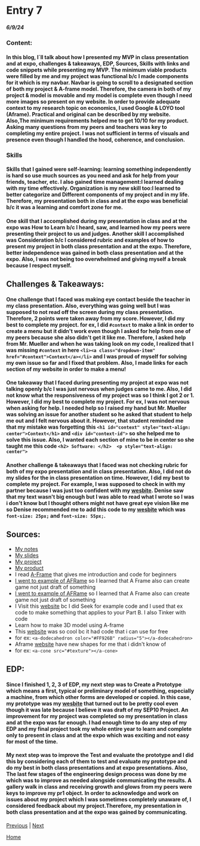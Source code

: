 # Entry 7
##### 6/9/24

### Content:

#### In this blog, I´ll talk about how I presented my MVP in class presentation and at expo, challenges & takeaways, EDP, Sources, Skills with links and code snippets while presenting my MVP. The minimum viable products were filled by me and my project was functional b/c I made components for it which is my navbar. Navbar is going to scroll to a designated section of both my project & A-frame model. Therefore, the camera in both of my project & model is movable and my model is complete even though I need more images so present on my website. In order to provide adequate context to my research topic on economics, I used Google & LOYO tool (Aframe). Practical and original can be described by my website. Also,The minimum requirements helped me to get 10/10 for my product. Asking many questions from my peers and teachers was key to completing my entire project. I was not sufficient in terms of visuals and presence even though I handled the hood, coherence, and conclusion.

### Skills

#### Skills that I gained were self-learning: learning something independently is hard so use much sources as you need  and ask for help from your friends, teacher, etc. I also gained time management:I learned dealing with my time effectively. Organization is my new skill too:I learned to better categorize and Different components of my project and in my life. Therefore, my presentation both in class and at the expo was beneficial b/c it was a learning and comfort zone for me.

#### One skill that I accomplished during my presentation in class and at the expo was How to Learn b/c I heard, saw, and learned how my peers were presenting their project to us and judges. Another skill I accomplished was Consideration b/c I considered rubric and examples of how to present my project in both class presentation and at the expo. Therefore, better independence was gained in both class presentation and at the expo. Also, I was not being too overwhelmed and giving myself a break because I respect myself.

## Challenges & Takeaways:

#### One challenge that I faced was making eye contact beside the teacher in my class presentation. Also, everything was going well but I was supposed to not read off the screen during my class presentation. Therefore, 2 points were taken away from my score. However, I did my best to complete my project. for ex, I did `#context` to make a link in order to create a menu but it didn't work even though I asked for help from one of my peers because she also didn't get it like me. Therefore, I asked help from Mr. Mueller and when he was taking look on my code, I realized that I was missing `#context` in here `<li><a class="dropdown-item" href="#context">Context</a></li>` and I was proud of myself for solving my own issue so far and I fixed that problem. Also, I made links for each section of my website in order to make a menu!

#### One takeaway that I faced during presenting my project at expo was not talking openly b/c I was just nervous when judges came to me. Also, I did not know what the responsiveness of my project was so I think I got 2 or 1. However, I did my best to complete my project. For ex, I was not nervous when asking for help. I needed help so I raised my hand but Mr. Mueller was solving an issue for another student so he asked that student to help me out and I felt nervous about it. However, that student reminded me that my mistake was forgetting this `<h1 id="context" style="text-align: center">Context</h1>` and `<div id="context-id">` so she helped me to solve this issue. Also, I wanted each section of mine to be in center so she taught me this code `<h2> Software: </h2>  <p style="text-align: center">`

#### Another challenge & takeaways that I faced was not checking rubric for both of my expo presentation and in class presentation. Also, I did not do my slides for the in class presentation on time. However, I did my best to complete my project. For example, I was supposed to check in with my partner because I was just too confident with my [wesbite](https://dildoran2195.github.io/sep10-freedom-project/). Denise saw that my text wasn't big enough but I was able to read what I wrote so I was i don't know but I thought others might not have great eye vision like me so Denise recommended me to add this code to my [wesbite](https://dildoran2195.github.io/sep10-freedom-project/) which was `font-size: 25px;` and  `font-size: 55px;`.

## Sources:
* [My notes](https://docs.google.com/document/d/174Zt-sExhlBtbX9Gs5t8uppdrvsNS2UqqaexLBC1aHQ/edit#heading=h.6o1f62qg6jz9)
* [My slides](https://docs.google.com/presentation/d/1pilTcnCCoL7YhRyM-_lbKd9Oc-n7NUuJBKEmKrluLvU/edit#slide=id.p)
* [My project](https://dildoran2195.github.io/sep10-freedom-project/)
* [My product](https://dildoran2195.github.io/sep10-freedom-project/aframe.html)
* I read [A-Frame](https://aframe.io/docs/1.5.0/introduction/) that gives me introduction and code for beginners
* [I went to example of AFRame](https://webvr.soundboxing.co/?challenge=8751ab88-f679-11ea-9f04-8ea7f69e437c) so I learned that A Frame also can create game not just draft of something
* [I went to example of AFRame](https://webvr.soundboxing.co/?challenge=8751ab88-f679-11ea-9f04-8ea7f69e437c) so I learned that A Frame also can create game not just draft of something
* I Visit this [website](https://aframe.io/docs/1.5.0/introduction/faq.html) bc I did Seek for example code and I used that ex code to make something that applies to your Part B. I also Tinker with code
* Learn how to make 3D model using A-frame
* This [website](https://aframe.io/docs/1.5.0/introduction/faq.html) was so cool bc it had code that i can use for free
* for ex: `<a-dodecahedron color="#FF926B" radius="5"></a-dodecahedron>`
* Aframe [website](https://aframe.io/docs/1.5.0/introduction/faq.html) have new shapes for me that i didn't know of
* for ex: `<a-cone src="#texture"></a-cone>`


## EDP:

#### Since I finished 1, 2, 3 of EDP, my next step was to Create a Prototype which means a first, typical or preliminary model of something, especially a machine, from which other forms are developed or copied. In this case, my prototype was  my [wesbite](https://dildoran2195.github.io/sep10-freedom-project/) that turned out to be pretty cool even though it was late because I believe it was draft of my SEP10 Project. An improvement for my project was completed so my presentation in class and at the expo was far enough. I had enough time to do any step of my EDP and my final project took my whole entire year to learn and complete only to present in class and at the expo which was exciting and not easy for most of the time. 

#### My next step was to improve the Test and evaluate the prototype and I did this by considering each of them to test and evaluate my prototype and do my best in both class presentations and at expo presentations. Also, The last few stages of the engineering design process was done by me which was to improve as needed alongside communicating the results. A gallery walk in class and receiving growth and glows from my peers were keys to improve my pr1  object. In order to acknowledge and work on issues about my project which I was sometimes completely unaware of, I considered feedback about my project.Therefore, my presentation in both class presentation and at the expo was gained by communicating.




[Previous](entry06.md) | [Next](entry08.md)

[Home](../README.md)
